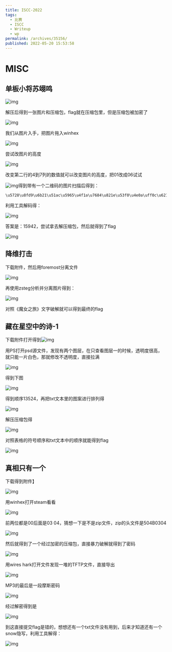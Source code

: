 ```yaml
---
title: ISCC-2022
tags: 
  - 比赛
  - ISCC
  - Writeup
  - wp
permalink: /archives/35156/
published: 2022-05-20 15:53:58
---
```


# MISC

## 单板小将苏翊鸣

![img](./images/1651480015829-a8a2d7d0-5e24-43f3-b7aa-8ef8edb5cbaf.png)

解压后得到一张图片和压缩包，flag就在压缩包里，但是压缩包被加密了

![img](./images/1651480153861-54c9f339-077a-41f9-8aed-70e5b440e0c6.png)

我们从图片入手，把图片拖入winhex

![img](./images/1651480237780-f6257125-8f9d-44b1-aae6-f964f244fce2.png)

尝试改图片的高度

![img](./images/1651480279249-33493683-e160-4317-852d-762e30ba3023.png)

改变第二行的4到7列的数值就可以改变图片的高度，把01改成06试试

![img](./images/1651480366677-78ccd1d4-17bf-40e2-b23c-cd570f48584f.png)得到带有一个二维码的图片扫描后得到：

```
\u5728\u8fd9\u6b21\u51ac\u5965\u4f1a\u7684\u821e\u53f0\u4e0a\uff0c\u6211\u56fd\u5c0f\u5c06\u82cf\u7fca\u9e23\u65a9\u83b7\u4e00\u91d1\u4e00\u94f6\uff0c\u90a3\u4f60\u77e5\u9053\u6b64\u6b21\u51ac\u5965\u4f1a\u6211\u56fd\u603b\u5171\u83b7\u5f97\u51e0\u679a\u5956\u724c\u5417\uff1f\u53c8\u5206\u522b\u662f\u51e0\u91d1\u51e0\u94f6\u51e0\u94dc\u5462\uff1f  
```

利用工具解码得：

![img](./images/1651480474505-6641cc82-a144-419c-98b1-c0a117f211bc.png)

答案是：15942，尝试拿去解压缩包，然后就得到了flag

![img](./images/1651480539109-51b3055f-c731-4b24-8abc-faf294945c79.png)

## 降维打击

下载附件，然后用foremost分离文件

![img](./images/1653028833291-236bb666-e73f-488b-a5c9-a692cdf17242.png)

再使用zsteg分析并分离图片得到：

![img](./images/1653028993893-4c6e4890-88db-43dc-a16b-285907da6fb6.png)

对照《魔女之旅》文字破解就可以得到最终的flag

## 藏在星空中的诗-1

下载附件打开得到![img](./images/1653047721088-30967675-01dc-4180-a236-2f50abb17227.png)

用PS打开psd源文件，发现有两个图层，在只查看图层一的时候，透明度很高，就只能一片白色，那就修改不透明度，直接拉满

![img](./images/1653048009332-4d474e72-21f2-4cbb-bb02-98a0aba9191d.png)

得到下图

![img](./images/1653048129076-a0b6dc21-a5c8-4449-9bfe-35f7db2a3f55.png)

得到顺序13524，再把txt文本里的图案进行排列得

![img](./images/1653048417805-48683e4e-ef14-4cf3-8997-dc5706178fe8.png)

解压压缩包得

![img](./images/1653048374287-cb50d88a-a17e-4148-9312-a278cae764b0.png)

对照表格的符号顺序和txt文本中的顺序就能得到flag

![img](./images/1653048506491-1c49de66-4d62-4eed-aca1-639815621d9d.png)

## 真相只有一个

下载得到附件】

![img](./images/1653056296912-c68ec279-c64f-4d0d-b278-f26bdd34928c.png)

用winhex打开steam看看

![img](./images/1653056350300-20f3e681-bbc3-4ba6-9054-864d4205158a.png)

前两位都是00后面是03 04，猜想一下是不是zip文件，zip的头文件是504B0304

![img](./images/1653056432813-903428aa-8cd6-4f3f-8a95-684cd19656b0.png)

然后就得到了一个经过加密的压缩包，直接暴力破解就得到了密码

![img](./images/1653056461996-b1a8a783-e4f3-4fca-914b-1a9cf474b0d7.png)

用wires hark打开文件发现一堆的TFTP文件，直接导出

![img](./images/1653057056348-f7f036f0-2e22-4f7c-87b2-ad588e35ab41.png)

MP3的最后是一段摩斯密码

![img](./images/1653057082109-3fcf9b2d-1082-4503-bf20-96e5fe406c72.png)

经过解密得到是

![img](./images/1653057106905-88523301-419a-41e0-8441-5f45e4f5fcef.png)

到这直接提交flag是错的，想想还有一个txt文件没有用到，后来才知道还有一个snow隐写，利用工具解得：

![img](./images/1653057715130-a54e3966-9e66-4c0c-9f4b-2ab75d0583e7.png)
